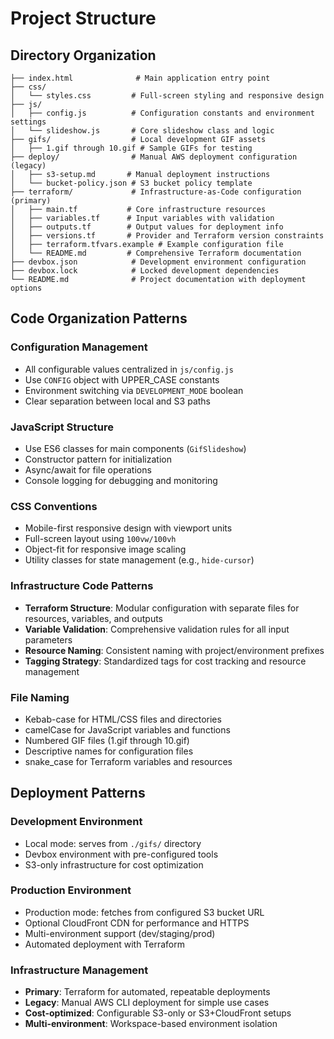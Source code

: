 # Project Structure

## Directory Organization
```
├── index.html              # Main application entry point
├── css/
│   └── styles.css         # Full-screen styling and responsive design
├── js/
│   ├── config.js          # Configuration constants and environment settings
│   └── slideshow.js       # Core slideshow class and logic
├── gifs/                  # Local development GIF assets
│   ├── 1.gif through 10.gif # Sample GIFs for testing
├── deploy/                # Manual AWS deployment configuration (legacy)
│   ├── s3-setup.md       # Manual deployment instructions
│   └── bucket-policy.json # S3 bucket policy template
├── terraform/             # Infrastructure-as-Code configuration (primary)
│   ├── main.tf           # Core infrastructure resources
│   ├── variables.tf      # Input variables with validation
│   ├── outputs.tf        # Output values for deployment info
│   ├── versions.tf       # Provider and Terraform version constraints
│   ├── terraform.tfvars.example # Example configuration file
│   └── README.md         # Comprehensive Terraform documentation
├── devbox.json            # Development environment configuration
├── devbox.lock            # Locked development dependencies
└── README.md              # Project documentation with deployment options
```

## Code Organization Patterns

### Configuration Management
- All configurable values centralized in `js/config.js`
- Use `CONFIG` object with UPPER_CASE constants
- Environment switching via `DEVELOPMENT_MODE` boolean
- Clear separation between local and S3 paths

### JavaScript Structure
- Use ES6 classes for main components (`GifSlideshow`)
- Constructor pattern for initialization
- Async/await for file operations
- Console logging for debugging and monitoring

### CSS Conventions
- Mobile-first responsive design with viewport units
- Full-screen layout using `100vw/100vh`
- Object-fit for responsive image scaling
- Utility classes for state management (e.g., `hide-cursor`)

### Infrastructure Code Patterns
- **Terraform Structure**: Modular configuration with separate files for resources, variables, and outputs
- **Variable Validation**: Comprehensive validation rules for all input parameters
- **Resource Naming**: Consistent naming with project/environment prefixes
- **Tagging Strategy**: Standardized tags for cost tracking and resource management

### File Naming
- Kebab-case for HTML/CSS files and directories
- camelCase for JavaScript variables and functions
- Numbered GIF files (1.gif through 10.gif)
- Descriptive names for configuration files
- snake_case for Terraform variables and resources

## Deployment Patterns

### Development Environment
- Local mode: serves from `./gifs/` directory
- Devbox environment with pre-configured tools
- S3-only infrastructure for cost optimization

### Production Environment
- Production mode: fetches from configured S3 bucket URL
- Optional CloudFront CDN for performance and HTTPS
- Multi-environment support (dev/staging/prod)
- Automated deployment with Terraform

### Infrastructure Management
- **Primary**: Terraform for automated, repeatable deployments
- **Legacy**: Manual AWS CLI deployment for simple use cases
- **Cost-optimized**: Configurable S3-only or S3+CloudFront setups
- **Multi-environment**: Workspace-based environment isolation